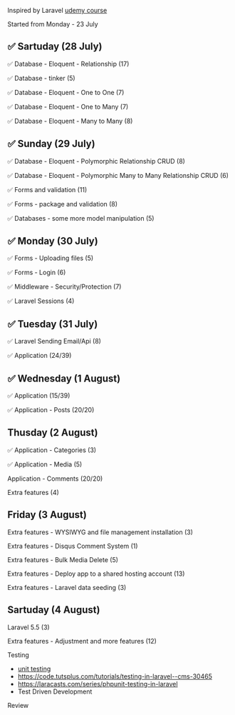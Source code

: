 Inspired by Laravel [udemy course](https://www.udemy.com/php-with-laravel-for-beginners-become-a-master-in-laravel/learn/v4/t/lecture/4872796?start=0)

Started from Monday - 23 July

## ✅ Sartuday (28 July)

✅ Database - Eloquent - Relationship (17)  

✅ Database - tinker (5)

✅ Database - Eloquent -  One to One (7)

✅ Database - Eloquent -  One to Many (7)

✅ Database - Eloquent -  Many to Many (8)

## ✅ Sunday (29 July)

✅  Database - Eloquent -  Polymorphic Relationship CRUD (8)

✅  Database - Eloquent -  Polymorphic Many to Many Relationship CRUD (6)

✅  Forms and validation (11)

✅ Forms - package and validation (8)

✅ Databases - some more model manipulation  (5)

## ✅ Monday (30 July)

✅ Forms - Uploading files (5)

✅ Forms - Login (6)

✅ Middleware - Security/Protection (7)

✅ Laravel Sessions (4)

## ✅  Tuesday (31 July)

✅ Laravel Sending Email/Api (8)

✅ Application (24/39) 

## ✅ Wednesday (1 August)

✅  Application (15/39) 

✅  Application - Posts (20/20) 

## Thusday (2 August)

✅   Application - Categories (3)

✅  Application - Media (5)

Application - Comments (20/20)

Extra features (4)

## Friday (3 August)

Extra features - WYSIWYG and file management installation (3)

Extra features - Disqus Comment System (1)

Extra features - Bulk Media Delete (5)

Extra features - Deploy app to a shared hosting account (13)

Extra features - Laravel data seeding (3)

## Sartuday (4 August)

Laravel 5.5 (3)

Extra features - Adjustment and more features (12)

Testing

- [unit testing](https://medium.com/@jsdecena/crud-unit-testing-in-laravel-5-ac286f592cfd)
- https://code.tutsplus.com/tutorials/testing-in-laravel--cms-30465
- https://laracasts.com/series/phpunit-testing-in-laravel 
- Test Driven Development

Review